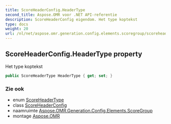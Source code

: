 ```yaml
---
title: ScoreHeaderConfig.HeaderType
second_title: Aspose.OMR voor .NET API-referentie
description: ScoreHeaderConfig eigendom. Het type koptekst
type: docs
weight: 20
url: /nl/net/aspose.omr.generation.config.elements.scoregroup/scoreheaderconfig/headertype/
---
```

## ScoreHeaderConfig.HeaderType property

Het type koptekst

```csharp
public ScoreHeaderType HeaderType { get; set; }
```

### Zie ook

* enum [ScoreHeaderType](../../../aspose.omr.generation.config.enums/scoreheadertype/)
* class [ScoreHeaderConfig](../)
* naamruimte [Aspose.OMR.Generation.Config.Elements.ScoreGroup](../../scoreheaderconfig/)
* montage [Aspose.OMR](../../../)


